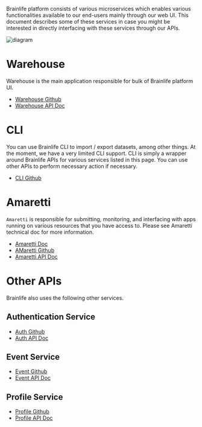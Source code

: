 Brainlife platform consists of various microservices which enables various functionalities available to our end-users mainly through our web UI. This document describes some of these services in case you might be interested in directly interfacing with these services through our APIs.

![diagram](https://docs.google.com/drawings/d/e/2PACX-1vSbxpvxhckYT5rUJReexZdbaL4xZpMDiebDP-yQAxrcy1VwKCAHYQQTWE8mMQ4lBgQg9qpcZcZmaEr1/pub?w=960&amp;h=551)

# Warehouse

Warehouse is the main application responsible for bulk of Brainlife platform UI.

* [Warehouse Github](https://github.com/brain-life/warehouse)
* [Warehouse API Doc](https://brain-life.github.io/warehouse/apidoc)

# CLI

You can use Brainlife CLI to import / export datasets, among other things. At the moment, we have a very limited CLI support. CLI is simply a wrapper around Brainlife APIs for various services listed in this page. You can use other APIs to perform necessary action if necessary.

* [CLI Github](https://github.com/brain-life/cli)

# Amaretti

`Amaretti` is responsible for submitting, monitoring, and interfacing with apps running on various resources that you have access to. Please see Amaretti technical doc for more information.

* [Amaretti Doc](https://brain-life.github.io/amaretti/)
* [AMaretti Github](https://github.com/brain-life/amaretti)
* [Amaretti API Doc](https://brain-life.github.io/amaretti/apidoc)

# Other APIs

Brainlife also uses the following other services. 


## Authentication Service

* [Auth Github](https://github.com/soichih/auth)
* [Auth API Doc](http://soichi.us/auth/apidoc/)

## Event Service

* [Event Github](https://github.com/soichih/event)
* [Event API Doc](http://soichi.us/event/apidoc/)

## Profile Service

* [Profile Github](https://github.com/soichih/profile)
* [Profile API Doc](http://soichi.us/profile/apidoc/)
